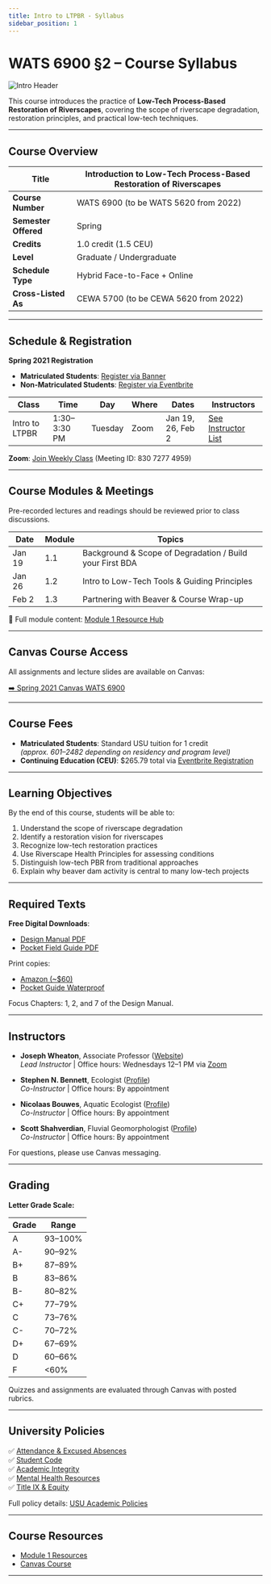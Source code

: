 ```yaml
---
title: Intro to LTPBR - Syllabus
sidebar_position: 1
---
```


# WATS 6900 §2 – Course Syllabus

![Intro Header](/img/courses/WATS-5620_header_C.png)

This course introduces the practice of **Low-Tech Process-Based Restoration of Riverscapes**, covering the scope of riverscape degradation, restoration principles, and practical low-tech techniques.

---

## Course Overview

| **Title**               | Introduction to Low-Tech Process-Based Restoration of Riverscapes |
|-------------------------|------------------------------------------------------------------|
| **Course Number**       | WATS 6900 (to be WATS 5620 from 2022)                             |
| **Semester Offered**    | Spring                                                            |
| **Credits**             | 1.0 credit (1.5 CEU)                                              |
| **Level**               | Graduate / Undergraduate                                          |
| **Schedule Type**       | Hybrid Face-to-Face + Online                                      |
| **Cross-Listed As**     | CEWA 5700 (to be CEWA 5620 from 2022)                             |



---

## Schedule & Registration

**Spring 2021 Registration**

- **Matriculated Students**: [Register via Banner](https://ssb.banner.usu.edu/zprod/bwckschd.p_disp_detail_sched?term_in=202120&crn_in=12043)
- **Non-Matriculated Students**: [Register via Eventbrite](https://www.eventbrite.com/e/intro-to-low-tech-process-based-restoration-of-riverscapes-course-tickets-134050363245)

| Class             | Time             | Day      | Where         | Dates              | Instructors |
|-------------------|------------------|----------|---------------|--------------------|-------------|
| Intro to LTPBR    | 1:30–3:30 PM     | Tuesday  | Zoom          | Jan 19, 26, Feb 2  | [See Instructor List](#instructors) |

**Zoom**: [Join Weekly Class](https://usu-edu.zoom.us/j/83072774959?pwd=L1k5UWVCb3FBR0ZpSm5KWnZJVHlZUT09) (Meeting ID: 830 7277 4959)

---

## Course Modules & Meetings

Pre-recorded lectures and readings should be reviewed prior to class discussions.

| Date       | Module | Topics |
|------------|--------|--------|
| Jan 19     | 1.1    | Background & Scope of Degradation / Build your First BDA |
| Jan 26     | 1.2    | Intro to Low-Tech Tools & Guiding Principles |
| Feb 2      | 1.3    | Partnering with Beaver & Course Wrap-up |

📝 Full module content: [Module 1 Resource Hub](/workshops/2020/SGI/Modules/module1)

---

## Canvas Course Access

All assignments and lecture slides are available on Canvas:  

[➡️ Spring 2021 Canvas WATS 6900](https://usu.instructure.com/courses/618129)

---

## Course Fees

- **Matriculated Students**: Standard USU tuition for 1 credit  
  *(approx. $601–$2482 depending on residency and program level)*  
- **Continuing Education (CEU)**: $265.79 total via [Eventbrite Registration](https://www.eventbrite.com/e/intro-to-low-tech-process-based-restoration-of-riverscapes-course-tickets-134050363245)

---

## Learning Objectives

By the end of this course, students will be able to:

1. Understand the scope of riverscape degradation  
2. Identify a restoration vision for riverscapes  
3. Recognize low-tech restoration practices  
4. Use Riverscape Health Principles for assessing conditions  
5. Distinguish low-tech PBR from traditional approaches  
6. Explain why beaver dam activity is central to many low-tech projects

---

## Required Texts

**Free Digital Downloads**:  

- [Design Manual PDF](/manual)  
- [Pocket Field Guide PDF](/resources/pocket)

Print copies:  
- [Amazon (~$60)](https://www.amazon.com/Low-Tech-Process-Based-Restoration-Riverscapes-Design/dp/1543972993)  
- [Pocket Guide Waterproof](http://www.anabranchsolutions.com/store/p7/pocketguide.html)

Focus Chapters: 1, 2, and 7 of the Design Manual.

---

## Instructors

- **Joseph Wheaton**, Associate Professor ([Website](http://joewheaton.org))  
  *Lead Instructor* | Office hours: Wednesdays 12–1 PM via [Zoom](https://usu-edu.zoom.us/my/h20joe?pwd=eFNjSllqT3VDNTRoLzZ3Sk9IM1F6UT09)

- **Stephen N. Bennett**, Ecologist ([Profile](https://www.researchgate.net/profile/Stephen_Bennett8))  
  *Co-Instructor* | Office hours: By appointment

- **Nicolaas Bouwes**, Aquatic Ecologist ([Profile](https://www.researchgate.net/profile/Nick_Bouwes))  
  *Co-Instructor* | Office hours: By appointment

- **Scott Shahverdian**, Fluvial Geomorphologist ([Profile](https://www.researchgate.net/profile/Scott_Shahverdian))  
  *Co-Instructor* | Office hours: By appointment

For questions, please use Canvas messaging.

---

## Grading

**Letter Grade Scale:**

| Grade | Range |
|-------|-------|
| A     | 93–100% |
| A-    | 90–92% |
| B+    | 87–89% |
| B     | 83–86% |
| B-    | 80–82% |
| C+    | 77–79% |
| C     | 73–76% |
| C-    | 70–72% |
| D+    | 67–69% |
| D     | 60–66% |
| F     | &lt;60% |

Quizzes and assignments are evaluated through Canvas with posted rubrics.

---

## University Policies

✅ [Attendance & Excused Absences](https://catalog.usu.edu/content.php?catoid=12&navoid=3160)  
✅ [Student Code](https://studentconduct.usu.edu/studentcode)  
✅ [Academic Integrity](https://studentconduct.usu.edu/studentcode/article6)  
✅ [Mental Health Resources](https://counseling.usu.edu/)  
✅ [Title IX & Equity](https://equity.usu.edu/)  

Full policy details: [USU Academic Policies](http://catalog.usu.edu/content.php?catoid=4&navoid=546)

---

## Course Resources

- [Module 1 Resources](/workshops/2020/SGI/Modules/module1)  
- [Canvas Course](https://usu.instructure.com/courses/618129)  

---

